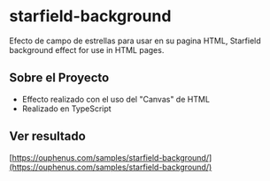 # starfield-background

Efecto de campo de estrellas para usar en su pagina HTML,  Starfield background effect for use in HTML pages.

## Sobre el Proyecto

* Effecto realizado con el uso del "Canvas" de HTML
* Realizado en TypeScript

## Ver resultado

[https://ouphenus.com/samples/starfield-background/](https://ouphenus.com/samples/starfield-background/)

